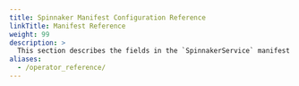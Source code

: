 ```yaml
---
title: Spinnaker Manifest Configuration Reference
linkTitle: Manifest Reference
weight: 99
description: >
  This section describes the fields in the `SpinnakerService` manifest that the Operator uses to deploy Spinnaker on your Kubernetes cluster.
aliases:
  - /operator_reference/
---
```

